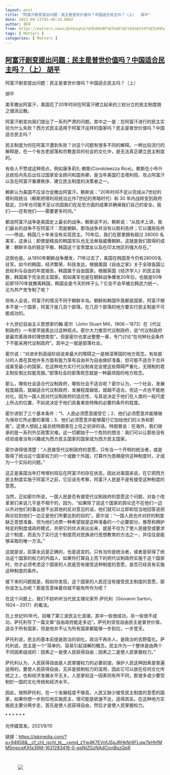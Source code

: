 ```yaml
---
layout: post
title: "阿富汗剧变提出问题：民主是普世价值吗？中国适合民主吗？（上）  胡平"
date: 2021-09-11T05:48:14.000Z
author: 胡平
from: https://matters.news/@xhbzqhd/%E9%98%BF%E5%AF%8C%E6%B1%97%E5%89%A7%E5%8F%98%E6%8F%90%E5%87%BA%E9%97%AE%E9%A2%98-%E6%B0%91%E4%B8%BB%E6%98%AF%E6%99%AE%E4%B8%96%E4%BB%B7%E5%80%BC%E5%90%97-%E4%B8%AD%E5%9B%BD%E9%80%82%E5%90%88%E6%B0%91%E4%B8%BB%E5%90%97-%E4%B8%8A-%E8%83%A1%E5%B9%B3-bafyreicsh4hldgpvjmmhnqydlqhpf24owtjxrblts43lsxjveu64pzbrem
tags: [ Matters ]
categories: [ Matters ]
---
```

<!--1631339294000-->
[阿富汗剧变提出问题：民主是普世价值吗？中国适合民主吗？（上）  胡平](https://matters.news/@xhbzqhd/%E9%98%BF%E5%AF%8C%E6%B1%97%E5%89%A7%E5%8F%98%E6%8F%90%E5%87%BA%E9%97%AE%E9%A2%98-%E6%B0%91%E4%B8%BB%E6%98%AF%E6%99%AE%E4%B8%96%E4%BB%B7%E5%80%BC%E5%90%97-%E4%B8%AD%E5%9B%BD%E9%80%82%E5%90%88%E6%B0%91%E4%B8%BB%E5%90%97-%E4%B8%8A-%E8%83%A1%E5%B9%B3-bafyreicsh4hldgpvjmmhnqydlqhpf24owtjxrblts43lsxjveu64pzbrem)
------

<div>
<p>阿富汗剧变提出问题：民主是普世价值吗？中国适合民主吗？（上）</p><p>胡平</p><p>美军撤出阿富汗，美国花了20年时间在阿富汗建立起来的三权分立的民主制度随之烟消云散。</p><p>阿富汗剧变向我们提出了一系列严肃的问题。其中之一是：在阿富汗进行的民主实验为什么失败？西方式民主适用于阿富汗这样的国家吗？民主是普世价值吗？中国适合民主吗？</p><p>民主制度为何在阿富汗遭到失败？对这个问题有很多不同的解释。一种比较流行的解释是，在一个有古老部落和宗教差异的社会的文化中，是无法真正建立民主制度的。</p><p>有些人不赞成这种观点，例如康多莉扎·赖斯(Condoleezza Rice)。赖斯在小布什总统任内先后出任过国家安全顾问和国务卿，是当年美国打击塔利班、攻占阿富汗以及在阿富汗重建秩序、建立民主制度的决策者之一。</p><p>赖斯认为美国不应该仓促撤出阿富汗。赖斯说：“20年时间不足以完成从7世纪的塔利班统治（赖斯把塔利班统治比作7世纪的黑暗时代）和 30 年内战转变到政府稳定。20年也可能不足以巩固我们在反恐方面的成果并确保我们自己的安全。我们——还有他们——需要更多时间。”</p><p>都说阿富汗战争是美国史上最长的战争。赖斯说不对。赖斯说：“从技术上讲，我们最长的战争不在阿富汗：而是朝鲜。那场战争并没有以胜利告终；它以僵局告终——停战。韩国几十年来没有实现民主。70年后，我们在那里拥有超过 28000 名美军，这承认：即使是精良的韩国军队也无法单独威慑朝鲜。这就是我们取得的成果：朝鲜半岛的稳定平衡、韩国这个宝贵盟友以及在印太地区的强大存在。”</p><p>这倒也是。从1950年朝鲜战争爆发，71年过去了，美国在韩国至今仍有28000名驻军。如今的韩国，经济繁荣，科技发达，根据美国《自由之家》关于全球各国公民权利与自由的年度报告，韩国属于自由国家。根据英国《经济学人》的民主指数，韩国属于完全民主国家。假如美军也是在朝鲜战争爆发20年后，也就是50年前即1970年就撤离韩国，韩国会是今天的样子么？它会不会早被北韩武力统一，沦为共产党专制了呢？</p><p>但有人会说，阿富汗的情况不同于朝鲜半岛。朝鲜和韩国毕竟都是国家，阿富汗根本不是一个国家，阿富汗是几百个部落。在几百个部落的地方要实行民主制是不可能成功的。</p><p>十九世纪自由主义思想家约翰.密尔（John Stuart Mill，1806－1873）在《代议制政府》一书里早就表达过这种观点。密尔大力推崇代议制政府，说“代议制政府是最完善政体的理想类型”。但是密尔也拿出整整一章，专门讨论“在何种社会条件下不能采用代议制政府”。其中之一就是部落社会。</p><p>密尔说：“对进步到高级阶段说来最大的障碍之一是根深蒂固的地方观念。有些部分的人类在其他许多方面有能力享有自由并为自由做好准备，但可能不适合于合并成甚至最小的国家。在这种地方实行代议制肯定会使这些障碍严重化，无限制的君主制反倒比较能克服。”部落社会的部落观念就是一种最顽固的地方观念。</p><p>那么，哪些社会适合代议制政府，哪些社会不适合呢？密尔认为，一个社会，发展程度越高，就越适合代议制政府，发展程度越低，就越不适合。但这一点也不能绝对化，因为一国人民对代议制政府的适应性，与其说决定于他们在人类的一般尺度上所占的位置，不如说决定于他们具备某些特殊的必要的条件的程度。</p><p>密尔讲到了三个基本条件：“1、人民必须愿意接受它；2、他们必须愿意并能够做为保存它所必要的事情；3、他们必须愿意并能够履行它加给他们的义务和职能”。这使人想起上届总统特朗普在上任之初讲的话。特朗普说：在海外，我们继承的是一系列外交政策灾难。这一切都始于一个危险的想法：我们可以让那些没有经验或者没有兴趣成为西方民主国家的国家成为西方民主国家。</p><p>密尔讲得很清楚：“人民接受代议制政府的意愿，只有当一个开明的统治者，或是取得了统治这个国家权力的一个或数个外国，打算作为恩赐提供这种制度时，才成为一个实际的问题。”</p><p>这正是美国当年打垮塔利班后在阿富汗的存在状态，因此对美国来说，在它把西方民主制度实施于阿富汗之前，它应该先考察，阿富汗人民是不是有接受这种制度的意愿。</p><p>当然，正如密尔所说，一国人民是否有接受代议制政府的意愿这个问题，对各个改革家们来说几乎是不相干的，因为，“如果除了说这个国家的舆论还不在他们一边以外对他们的事业提不出其他的反对意见的话，他们就可以立即和恰当地回答说把舆论拉到他们一边正是他们所要达到的目的”。密尔说：“一国人民也许对好的制度缺乏思想准备，但为他们点燃一种希望就是这种准备的一个必要部分。推荐和拥护特定的制度或政府模式，并把它的优点突出出来，就是不仅为了使人民接受或要求这个制度，而且为了实行这个制度而对民族进行思想教育的方法之一，并往往是能够采取的唯一方法。”</p><p>这就是说，启蒙永远是正确的，也是适宜的。只有当你是统治者，或者是获得了统治这个国家的权力的外国人，如果你打算自上而下的把代议制政府实施于这个国家时，你才必须考虑这个国家的人民是否有接受这种制度的意愿，是否已经具有实施这种制度的条件。</p><p>接下来的问题就是，假如你发现，这个国家的人民还没有接受民主制度的意愿，那你该怎么办呢？那是否意味着你就不能有所作为呢？</p><p>在这个问题上，我们不妨听听当代民主理论家乔.萨托利（Giovanni Sartori，1924－2017）的看法。</p><p>在上世纪90年代，目睹了第三波民主化浪潮，其中一些很成功，另一些很不成功，萨托利写了一篇文章“自由政府能走多远”。萨托利坚信自由民主是普世价值，适合于所有国家，但是他并不认为所有国家都能够一步到位，一步登天。</p><p>萨托利说，民主的基本前提是政治的驯化，政治不再杀人，是政治的去野蛮化。萨托利说，民主是一个“简单的、容易引起误解的概念。民主作为一个整体是由两个不同因素组成的：因素之一是使人民获得自由；因素之二是使人民掌握权力。”</p><p>萨托利认为，人民获得自由是人民掌握权力的必要前提。保护人民这种因素是普遍适用的。要使人民获得自由，无非是抵制权力的滥用，因此它可以放在任何文化传统之上，也和经济发展水平无关。人民掌权这一因素则有所不同，那或多或少要受制於一国的文化传统和经济水平。</p><p>因此，按照萨托利，在一个发展程度不够高，人民又缺少接受民主制度的意愿的国家，如果你想一步到位地实施民主，很可能是欲速不达，适得其反。在这种地方实施民主要分两步走，首先是使人民获得自由，然后才是使人民掌握权力。</p><p>* * * * * *</p><p>光传媒首发。2021/9/10</p><p>链接：<a href="https://ipkmedia.com/?p=" target="_blank">https://ipkmedia.com/?p=</a><a href="https://ipkmedia.com/?p=94858&__cf_chl_jschl_tk__=pmd_zYw4K7EVnfJSgJRHkNr6FLqw7kHhfMM5mpceKXfa36M-1631283416-0-gqNtZGzNAdCjcnBszQpR" target="_blank">94858&__cf_chl_jschl_tk__=pmd_zYw4K7EVnfJSgJRHkNr6FLqw7kHhfMM5mpceKXfa36M-1631283416-0-gqNtZGzNAdCjcnBszQpR</a></p><p><br></p><figure class="image"><img src="https://assets.matters.news/embed/2b3636b1-ecd7-4574-a471-f25e692c19c6.jpeg" data-asset-id="2b3636b1-ecd7-4574-a471-f25e692c19c6" referrerpolicy="no-referrer"><figcaption><span></span></figcaption></figure><p><br></p>
</div>
